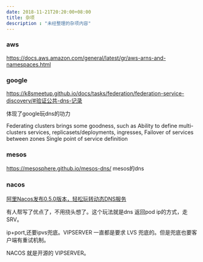 ```yaml
---
date: 2018-11-21T20:20:00+08:00
title: 杂项
description : "未经整理的杂项内容"
---
```




### aws

https://docs.aws.amazon.com/general/latest/gr/aws-arns-and-namespaces.html

### google

https://k8smeetup.github.io/docs/tasks/federation/federation-service-discovery/#验证公共-dns-记录

体现了google玩dns的功力

Federating clusters brings some goodness, such as
    Ability to define multi-clusters services, replicasets/deployments, ingresses,
    Failover of services between zones
    Single point of service definition

### mesos

https://mesosphere.github.io/mesos-dns/ mesos的dns

### nacos

[阿里Nacos发布0.5.0版本，轻松玩转动态DNS服务](https://mp.weixin.qq.com/s?__biz=MzU0MzQ5MDA0Mw==&mid=2247484535&idx=1&sn=3b87b123b365079913e6edff900f159f&chksm=fb0beee3cc7c67f5b1b1703e76bae5b0ccfe501142ea40ae0597a759709b0bc5016a2d90149e&mpshare=1&scene=1&srcid=1121O4r9BeeoWuBTCulPHVxF&pass_ticket=6%2Fc9MheaFU%2FDtdlE1SDG%2BJDOjvMLokEwkYNL2TtL7IwCzzgSP8kPPd0xD4YIit6y#rd)

有人帮写了优点了，不用挠头想了。这个玩法就是dns 返回pod ip的方式，走SRV。

ip+port,还要ipvs兜底。VIPSERVER 一直都是要求 LVS 兜底的。但是兜底也要客户端有重试机制。

NACOS 就是开源的 VIPSERVER。



